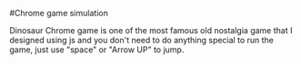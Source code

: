 #Chrome game simulation

<p>Dinosaur Chrome game is one of the most famous old nostalgia game that I designed using js and you don't need to do anything special to run the game, just use "space" or "Arrow UP" to jump.</p>
